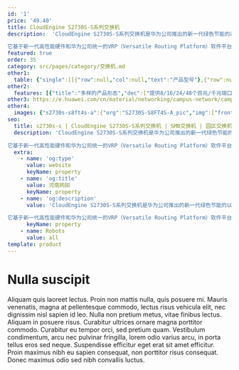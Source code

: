 ```yaml
---
id: '1'
price: '49.40'
title: CloudEngine S2730S-S系列交换机
description:  'CloudEngine S2730S-S系列交换机是华为公司推出的新一代绿色节能的以太智能百兆/千兆接入交换机。

它基于新一代高性能硬件和华为公司统一的VRP（Versatile Routing Platform）软件平台，灵活的以太组网，多样的安全控制等特点，支持多种三层路由协议，具备更高性能和更丰富的业务处理能力，广泛应用于企业园区接入，百兆、千兆到桌面等多种应用场景。'
featured: true
order: 35
category: src/pages/category/交换机.md
other1: 
  table: {"single":[[{"row":null,"col":null,"text":"产品型号"},{"row":null,"col":null,"text":"S2730S-S8FT4S-A\nS2730S-S8FP4S-A"},{"row":null,"col":null,"text":"S2730S-S16FT4S-A\nS2730S-S16FP4S-A"},{"row":null,"col":null,"text":"S2730S-S24FT4S-A\nS2730S-S24FP4S-A"},{"row":null,"col":null,"text":"S2730S-S48FT4S-A"}],[{"row":null,"col":null,"text":"交换容量"},{"row":null,"col":null,"text":"336Gbps"},{"row":null,"col":null,"text":"336Gbps"},{"row":null,"col":null,"text":"336Gbps"},{"row":null,"col":null,"text":"432Gbps"}],[{"row":null,"col":null,"text":"包转发率"},{"row":null,"col":null,"text":"12.6Mpps"},{"row":null,"col":null,"text":"19.2Mpps"},{"row":null,"col":null,"text":"25.8Mpps"},{"row":null,"col":null,"text":"45.6Mpps"}],[{"row":null,"col":null,"text":"固定端口"},{"row":null,"col":null,"text":"4个10/100Base-T以太网端口，4个10/100/1000Base-T以太网端口，4个千兆SFP"},{"row":null,"col":null,"text":"8个10/100BASE-TX以太网端口，8个10/100/1000BASE-T以太网端口，4个千兆SFP"},{"row":null,"col":null,"text":"12个10/100BASE-TX以太网端口，12个10/100/1000BASE-T以太网端口，4个千兆SFP"},{"row":null,"col":null,"text":"24个10/100BASE-TX以太网端口，24个10/100/1000BASE-T以太网端口，4个千兆SFP"}],[{"row":null,"col":null,"text":"PoE+"},{"row":null,"col":"4","text":"S2730S-S8FP4S-A：支持\nS2730S-S16FP4S-A：支持\nS2730S-S24FP4S-A：支持\n其他：不支持"}],[{"row":null,"col":null,"text":"MAC特性"},{"row":null,"col":"4","text":"支持16K MAC地址\n支持MAC地址自动学习和老化\n支持静态、动态、黑洞MAC表项\n支持接口MAC地址学习个数限制"}],[{"row":null,"col":null,"text":"VLAN特性"},{"row":null,"col":"4","text":"支持4K个VLAN\n支持基于MAC/协议/IP子网/策略/端口的VLAN\n支持基于端口的QinQ"}],[{"row":null,"col":null,"text":"IP路由"},{"row":null,"col":"4","text":"静态路由\n支持RIP、RIPng，OSPF协议"}],[{"row":null,"col":null,"text":"互通性"},{"row":null,"col":"4","text":"VBST基于VLAN生成树协议（和PVST/PVST+/RPVST 互通）\nLNP 链路类型协商协议（和DTP相似功能）\nVCMP VLAN集中管理协议（和VTP相似功能）\n详细的互联互通认证与报告，请访问这里。"}]]}
other2:
  features: [{"title":"多样的产品形态","dec":["提供8/16/24/48个百兆/千兆端口款型，满足不同场景建网需求"]},{"title":"智能的设备堆叠","dec":["基于iStack特性实现多达9台交换机堆叠，极大简化交换机设备管理"]},{"title":"丰富的节能设计","dec":["采用风扇智能调速，端口休眠及功率自动调节等技术，打造绿色节能网络"]}]
other3: https://e.huawei.com/cn/material/networking/campus-network/campusswitch/907c09018bd24ebda0d773ee30d119a7
other4:
  images: {"s2730s-s8ft4s-a":{"org":"S2730S-S8FT4S-A_pic","img":["front.png","front_left.png","front_right.png","front_top.png","rear.png","rear_top.png"]}}
seo:
  title: s2730s-s | CloudEngine S2730S-S系列交换机 | SMB交换机 | 园区交换机 | 交换机 | 企业网络
  description: 'CloudEngine S2730S-S系列交换机是华为公司推出的新一代绿色节能的以太智能百兆/千兆接入交换机。

它基于新一代高性能硬件和华为公司统一的VRP（Versatile Routing Platform）软件平台，灵活的以太组网，多样的安全控制等特点，支持多种三层路由协议，具备更高性能和更丰富的业务处理能力，广泛应用于企业园区接入，百兆、千兆到桌面等多种应用场景。'
  extra:
    - name: 'og:type'
      value: website
      keyName: property
    - name: 'og:title'
      value: 河南网田
      keyName: property
    - name: 'og:description'
      value: 'CloudEngine S2730S-S系列交换机是华为公司推出的新一代绿色节能的以太智能百兆/千兆接入交换机。

它基于新一代高性能硬件和华为公司统一的VRP（Versatile Routing Platform）软件平台，灵活的以太组网，多样的安全控制等特点，支持多种三层路由协议，具备更高性能和更丰富的业务处理能力，广泛应用于企业园区接入，百兆、千兆到桌面等多种应用场景。'
      keyName: property
    - name: Robots
      value: all
template: product
---
```


# Nulla suscipit

Aliquam quis laoreet lectus. Proin non mattis nulla, quis posuere mi. Mauris venenatis, magna at pellentesque commodo, lectus risus vehicula elit, nec dignissim nisl sapien id leo. Nulla non pretium metus, vitae finibus lectus. Aliquam in posuere risus. Curabitur ultrices ornare magna porttitor commodo. Curabitur eu tempor orci, sed pretium quam. Vestibulum condimentum, arcu nec pulvinar fringilla, lorem odio varius arcu, in porta tellus eros sed neque. Suspendisse efficitur eget erat sit amet efficitur. Proin maximus nibh eu sapien consequat, non porttitor risus consequat. Donec maximus odio sed nibh convallis luctus.